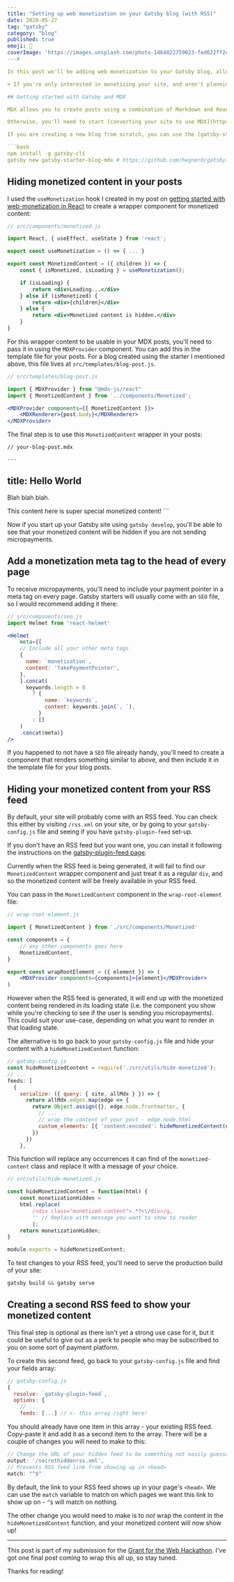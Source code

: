 ```yaml
---
title: "Setting up web monetization on your Gatsby blog (with RSS)"
date: 2020-05-27
tag: "gatsby"
category: "blog"
published: true
emoji: 📰
coverImage: 'https://images.unsplash.com/photo-1464822759023-fed622ff2c3b?ixlib=rb-1.2.1&ixid=eyJhcHBfaWQiOjEyMDd9&auto=format&fit=crop&w=1950&q=80'
---#

In this post we'll be adding web monetization to your Gatsby blog, allowing you to create content that is only visible to users that are sending you micropayments. We'll also be hiding this monetized content from your RSS feed, and (optionally) setting up a separate secret feed that contains your monetized content.

> If you're only interested in monetizing your site, and aren't planning on hiding any content, you can jump down to the "Add a monetization meta tag to the head of every page" section.

## Getting started with Gatsby and MDX

MDX allows you to create posts using a combination of Markdown and React components. If you have an existing Gatsby blog, you are most likely already using either Markdown or MDX to write your posts. We're going to need use MDX for this tutorial, so if you already have it set up - great! 

Otherwise, you'll need to start [converting your site to use MDX](https://www.gatsbyjs.org/blog/2019-11-21-how-to-convert-an-existing-gatsby-blog-to-use-mdx/), or at least add the capabilities so that any new posts are written in MDX.

If you are creating a new blog from scratch, you can use the [gatsby-starter-blog-mdx](https://www.gatsbyjs.org/starters/hagnerd/gatsby-starter-blog-mdx/) to quickly get started:

```bash
npm install -g gatsby-cli
gatsby new gatsby-starter-blog-mdx # https://github.com/hagnerd/gatsby-starter-blog-mdx
```

## Hiding monetized content in your posts

I used the `useMonetization` hook I created in my post on [getting started with web-monetization in React](/react-web-monetization) to create a wrapper component for monetized content:

```jsx
// src/components/monetized.js

import React, { useEffect, useState } from 'react';

export const useMonetization = () => { ... }

export const MonetizedContent = ({ children }) => {
    const { isMonetized, isLoading } = useMonetization();

    if (isLoading) {
        return <div>Loading...</div>
    } else if (isMonetized) {
        return <div>{children}</div>
    } else {
        return <div>Monetized content is hidden.</div>
    }
}
```

For this wrapper content to be usable in your MDX posts, you'll need to pass it in using the `MDXProvider` component. You can add this in the template file for your posts. For a blog created using the starter I mentioned above, this file lives at `src/templates/blog-post.js`.

```jsx
// src/templates/blog-post.js

import { MDXProvider } from "@mdx-js/react"
import { MonetizedContent } from '../components/Monetized';

<MDXProvider components={{ MonetizedContent }}>
    <MDXRenderer>{post.body}</MDXRenderer>
</MDXProvider>
```

The final step is to use this `MonetizedContent` wrapper in your posts:

```mdx
// your-blog-post.mdx

---
```

title: Hello World
---

Blah blah blah.

<MonetizedContent class="monetized-content">
    This content here is super special monetized content!
</MonetizedContent>
```

Now if you start up your Gatsby site using `gatsby develop`, you'll be able to see that your monetized content will be hidden if you are not sending micropayments.

## Add a monetization meta tag to the head of every page

To receive micropayments, you'll need to include your payment pointer in a meta tag on every page. Gatsby starters will usually come with an `SEO` file, so I would recommend adding it there:

```jsx
// src/components/seo.js
import Helmet from 'react-helmet'

<Helmet
    meta={[
    // Include all your other meta tags
    {
      name: `monetization`,
      content: 'fakePaymentPointer',
    },
    ].concat(
      keywords.length > 0
        ? {
            name: `keywords`,
            content: keywords.join(`, `),
          }
        : []
    )
    .concat(meta)}
/>
```

If you happened to not have a `SEO` file already handy, you'll need to create a component that renders something similar to above, and then include it in the template file for your blog posts.

## Hiding your monetized content from your RSS feed

By default, your site will probably come with an RSS feed. You can check this either by visiting `/rss.xml` on your site, or by going to your `gatsby-config.js` file and seeing if you have `gatsby-plugin-feed` set-up. 

If you don't have an RSS feed but you want one, you can install it following the instructions on the [gatsby-plugin-feed page](https://www.gatsbyjs.org/packages/gatsby-plugin-feed/).

Currently when the RSS feed is being generated, it will fail to find our `MonetizedContent` wrapper component and just treat it as a regular `div`, and so the monetized content will be freely available in your RSS feed. 

You can pass in the `MonetizedContent` component in the `wrap-root-element`  file:

```jsx
// wrap-root-element.js

import { MonetizedContent } from './src/components/Monetized'

const components = {
    // any other components goes here
    MonetizedContent,
}

export const wrapRootElement = ({ element }) => (
    <MDXProvider components={components}>{element}</MDXProvider>
)
```

However when the RSS feed is generated, it will end up with the monetized content being rendered in its loading state (i.e. the component you show while you're checking to see if the user is sending you micropayments). This could suit your use-case, depending on what you want to render in that loading state.

The alternative is to go back to your `gatsby-config.js` file and hide your content with a `hideMonetizedContent` function:

```jsx
// gatsby-config.js
const hideMonetizedContent = require('./src/utils/hide-monetized');
// ...
feeds: [
  {
    serialize: ({ query: { site, allMdx } }) => {
      return allMdx.edges.map(edge => {
        return Object.assign({}, edge.node.frontmatter, {
          // ...
          // wrap the content of your post - edge.node.html
          custom_elements: [{ 'content:encoded': hideMonetizedContent(edge.node.html) }],
        })
      })
    },
```

This function will replace any occurrences it can find of the `monetized-content` class and replace it with a message of your choice.

```jsx
// src/utils/hide-monetized.js

const hideMonetizedContent = function(html) {
    const monetizationHidden = 
	html.replace(
	    /<div class="monetized-content">.*?<\/div>/g, 
	    '' // Replace with message you want to show to reader
        );
    return monetizationHidden;
}

module.exports = hideMonetizedContent;
```

To test changes to your RSS feed, you'll need to serve the production build of your site: 

```jsx
gatsby build && gatsby serve
```

## Creating a second RSS feed to show your monetized content

This final step is optional as there isn't yet a strong use case for it, but it could be useful to give out as a perk to people who may be subscribed to you on some sort of payment platform.

To create this second feed, go back to your `gatsby-config.js` file and find your fields array:

```jsx
// gatsby-config.js
{
  resolve: `gatsby-plugin-feed`,
  options: {
    // ...
    feeds: [...] // <- this array right here!
```

You should already have one item in this array - your existing RSS feed. Copy-paste it and add it as a second item to the array. There will be a couple of changes you will need to make to this:

```jsx
// Change the URL of your hidden feed to be something not easily guessable
output: '/secrethiddenrss.xml',
// Prevents RSS feed link from showing up in <head>
match: "^$"
```

By default, the link to your RSS feed shows up in your page's `<head>`. We can use the `match` variable to match on which pages we want this link to show up on - `^$` will match on nothing.

The other change you would need to make is to *not* wrap the content in the `hideMonetizedContent` function, and your monetized content will now show up!

---

This post is part of my submission for the [Grant for the Web Hackathon](https://dev.to/devteam/announcing-the-grant-for-the-web-hackathon-on-dev-3kd1). I've got one final post coming to wrap this all up, so stay tuned.

Thanks for reading!
